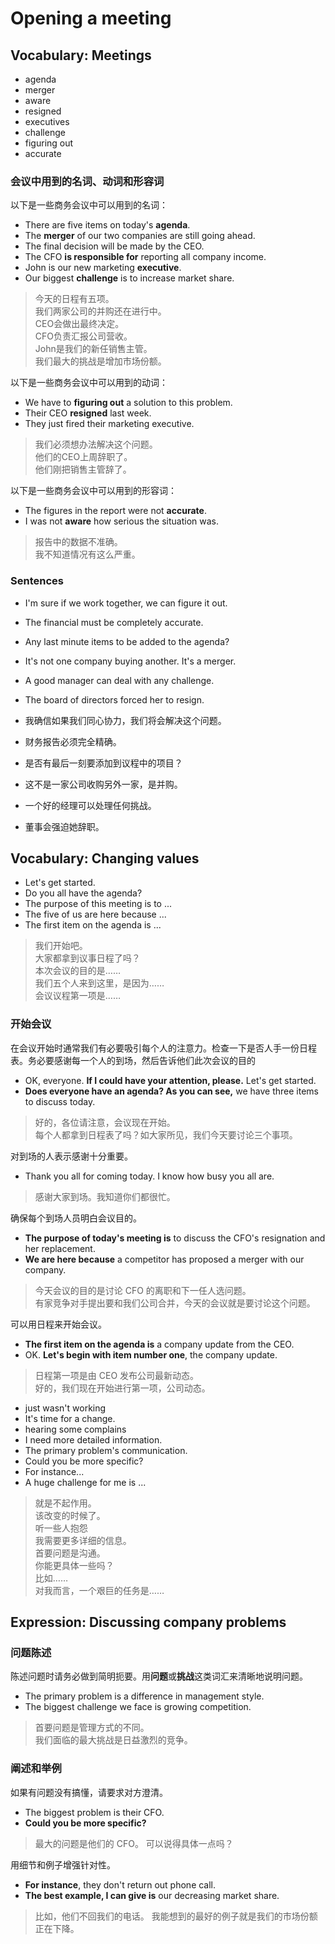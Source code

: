# Opening a meeting

## Vocabulary: Meetings

- agenda
- merger
- aware
- resigned
- executives
- challenge
- figuring out
- accurate

### 会议中用到的名词、动词和形容词

以下是一些商务会议中可以用到的名词：

- There are five items on today's **agenda**.
- The **merger** of our two companies are still going ahead.
- The final decision will be made by the CEO.
- The CFO **is responsible for** reporting all company income.
- John is our new marketing **executive**.
- Our biggest **challenge** is to increase market share.


> 今天的日程有五项。\
> 我们两家公司的并购还在进行中。\
> CEO会做出最终决定。\
> CFO负责汇报公司营收。\
> John是我们的新任销售主管。\
> 我们最大的挑战是增加市场份额。

以下是一些商务会议中可以用到的动词：

- We have to **figuring out** a solution to this problem.
- Their CEO **resigned** last week.
- They just fired their marketing executive.

> 我们必须想办法解决这个问题。\
> 他们的CEO上周辞职了。\
> 他们刚把销售主管辞了。

以下是一些商务会议中可以用到的形容词：

- The figures in the report were not **accurate**.
- I was not **aware** how serious the situation was.

> 报告中的数据不准确。\
> 我不知道情况有这么严重。

### Sentences

- I'm sure if we work together, we can figure it out.
- The financial must be completely accurate.
- Any last minute items to be added to the agenda?
- It's not one company buying another. It's a merger.
- A good manager can deal with any challenge.
- The board of directors forced her to resign.

- 我确信如果我们同心协力，我们将会解决这个问题。
- 财务报告必须完全精确。
- 是否有最后一刻要添加到议程中的项目？
- 这不是一家公司收购另外一家，是并购。
- 一个好的经理可以处理任何挑战。
- 董事会强迫她辞职。

## Vocabulary: Changing values

- Let's get started.
- Do you all have the agenda?
- The purpose of this meeting is to ...
- The five of us are here because ...
- The first item on the agenda is ...

> 我们开始吧。\
> 大家都拿到议事日程了吗？\
> 本次会议的目的是……\
> 我们五个人来到这里，是因为……\
> 会议议程第一项是……

### 开始会议

在会议开始时通常我们有必要吸引每个人的注意力。检查一下是否人手一份日程表。务必要感谢每一个人的到场，然后告诉他们此次会议的目的

- OK, everyone. **If I could have your attention, please.** Let's get started.
- **Does everyone have an agenda? As you can see,** we have three items to discuss today.

> 好的，各位请注意，会议现在开始。\
> 每个人都拿到日程表了吗？如大家所见，我们今天要讨论三个事项。

对到场的人表示感谢十分重要。

- Thank you all for coming today. I know how busy you all are.

> 感谢大家到场。我知道你们都很忙。

确保每个到场人员明白会议目的。

- **The purpose of today's meeting is** to discuss the CFO's resignation and her replacement.
- **We are here because** a competitor has proposed a merger with our company.

> 今天会议的目的是讨论 CFO 的离职和下一任人选问题。\
> 有家竞争对手提出要和我们公司合并，今天的会议就是要讨论这个问题。

可以用日程来开始会议。

- **The first item on the agenda is** a company update from the CEO.
- OK. **Let's begin with item number one**, the company update.

> 日程第一项是由 CEO 发布公司最新动态。\
> 好的，我们现在开始进行第一项，公司动态。


- just wasn't working
- It's time for a change.
- hearing some complains
- I need more detailed information.
- The primary problem's communication.
- Could you be more specific?
- For instance...
- A huge challenge for me is ...

> 就是不起作用。\
> 该改变的时候了。\
> 听一些人抱怨\
> 我需要更多详细的信息。\
> 首要问题是沟通。\
> 你能更具体一些吗？\
> 比如……\
> 对我而言，一个艰巨的任务是…… 

## Expression: Discussing company problems

### 问题陈述

陈述问题时请务必做到简明扼要。用**问题**或**挑战**这类词汇来清晰地说明问题。

- The primary problem is a difference in management style.
- The biggest challenge we face is growing competition.

> 首要问题是管理方式的不同。\
> 我们面临的最大挑战是日益激烈的竞争。


### 阐述和举例

如果有问题没有搞懂，请要求对方澄清。

- The biggest problem is their CFO.
- **Could you be more specific?**

> 最大的问题是他们的 CFO。
> 可以说得具体一点吗？

用细节和例子增强针对性。

- **For instance**, they don't return out phone call.
- **The best example, I can give is** our decreasing market share.

> 比如，他们不回我们的电话。
> 我能想到的最好的例子就是我们的市场份额正在下降。
